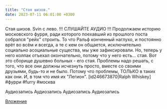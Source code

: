 ```yaml
---
title: "Стая шизов."
date: 2023-07-11 06:01:00 +0300
---
```


Стая шизов.
Svin с лево. !!! СЛУШАЙТЕ АУДИО !!!
Продолжаем историю московского фурря, ради которого поехавший из прошлого поста собрался "рейх" строить.
То что Ральф конченный наглухо, и постоянно врёт во всём и всегда, а те с кем он общается, исключительно социально асоциальные существа, мы уже зафиксировали.
Но, теперь у него колпак отъехал окончательно, потому что у него есть... стая. Вот это сборище душевно больных - его стая.
Проблемы надо решать, с того, что все они должны исчезнуть просто, вместе со своими друзьями, будь-то и не было. Потому что проблемы, ТОЛЬКО в таких как они. И, в том что имя их "Легион".
[id246673870|Ralph Whiskey]
#фурри #furry #москва

Аудиозапись
Аудиозапись
Аудиозапись
Аудиозапись

[Вложение](/assets/vk_photos/2/npfjJBxyeTM.jpg)
